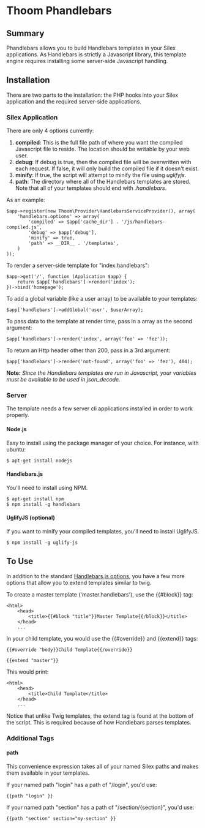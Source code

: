 Thoom Phandlebars
=================

Summary
-------

Phandlebars allows you to build Handlebars templates in your Silex applications. As Handlebars is strictly a Javascript library,
this template engine requires installing some server-side Javascript handling.


Installation
------------

There are two parts to the installation: the PHP hooks into your Silex application and the required server-side applications.

### Silex Application

There are only 4 options currently:

  1. __compiled__: This is the full file path of where you want the compiled Javascript file to reside. The location should be writable by your web user.
  2. __debug__: If debug is true, then the compiled file will be overwritten with each request. If false, it will only build the compiled file if it doesn't exist.
  3. __minify__: If true, the script will attempt to minify the file using _uglifyjs_.
  4. __path__: The directory where all of the Handlebars templates are stored. Note that all of your templates should end with _.handlebars_.


As an example:

    $app->register(new Thoom\Provider\HandlebarsServiceProvider(), array(
        'handlebars.options' => array(
            'compiled' => $app['cache_dir'] . '/js/handlebars-compiled.js',
            'debug' => $app['debug'],
            'minify' => true,
            'path' => __DIR__ . '/templates',
        )
    ));

To render a server-side template for "index.handlebars":

    $app->get('/', function (Application $app) {
        return $app['handlebars']->render('index');
    })->bind('homepage');

To add a global variable (like a user array) to be available to your templates:

    $app['handlebars']->addGlobal('user', $userArray);

To pass data to the template at render time, pass in a array as the second argument:

    $app['handlebars']->render('index', array('foo' => 'fez'));

To return an Http header other than 200, pass in a 3rd argument:

    $app['handlebars']->render('not-found', array('foo' => 'fez'), 404);

__Note:__ *Since the Handlebars templates are run in Javascript, your variables must be available to be used in json_decode.*

### Server

The template needs a few server cli applications installed in order to work properly.

#### Node.js

Easy to install using the package manager of your choice. For instance, with ubuntu:

    $ apt-get install nodejs

#### Handlebars.js

You'll need to install using NPM.

    $ apt-get install npm
    $ npm install -g handlebars

#### UglifyJS (optional)

If you want to minify your compiled templates, you'll need to install UglifyJS.

    $ npm install -g uglify-js


To Use
------

In addition to the standard [Handlebars.js options](https://handlebarsjs.com), you have a few more options that allow you to extend templates similar to twig.

To create a master template ('master.handlebars'), use the {{#block}} tag:

    <html>
        <head>
            <title>{{#block "title"}}Master Template{{/block}}</title>
        </head>
        ...


In your child template, you would use the {{#override}} and {{extend}} tags:

    {{#override "body}}Child Template{{/override}}

    {{extend "master"}}

This would print:

    <html>
        <head>
            <title>Child Template</title>
        </head>
        ...

Notice that unlike Twig templates, the extend tag is found at the bottom of the script. This is required because of how Handlebars parses templates.

### Additional Tags

#### path

This convenience expression takes all of your named Silex paths and makes them available in your templates.

If your named path "login" has a path of "/login", you'd use:

    {{path "login" }}

If your named path "section" has a path of "/section/{section}", you'd use:

    {{path "section" section="my-section" }}


